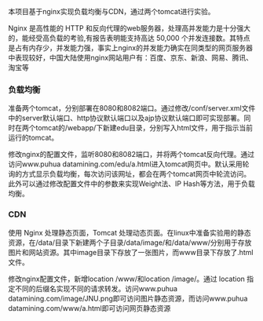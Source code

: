 本项目基于nginx实现负载均衡与CDN，通过两个tomcat进行实验。

Nginx 是高性能的 HTTP 和反向代理的web服务器，处理高并发能力是十分强大的，能经受高负载的考验,有报告表明能支持高达 50,000 个并发连接数。其特点是占有内存少，并发能力强，事实上nginx的并发能力确实在同类型的网页服务器中表现较好，中国大陆使用nginx网站用户有：百度、京东、新浪、网易、腾讯、淘宝等

### 负载均衡

准备两个tomcat，分别部署在8080和8082端口。通过修改/conf/server.xml文件中的server默认端口、http协议默认端口以及ajp协议默认端口即可实现部署。同时在两个tomcat的/webapp/下新建edu目录，分别写入html文件，用于指示当前运行的tomcat。

修改nginx的配置文件，监听8080和8082端口，并将两个tomcat反向代理。通过访问www.puhua datamining.com/edu/a.html进入tomcat网页中。默认采用轮询的方式显示负载均衡，每次访问该网址，都会在两个tomcat网页中轮流访问。此外可以通过修改配置文件中的参数来实现Weight法、IP Hash等方法，用于负载均衡。

### CDN

使用 Nginx 处理静态页面，Tomcat 处理动态页面。在linux中准备实验用的静态资源，在/data/目录下新建两个子目录/data/image/和/data/www/分别用于存放图片和网站资源。其中image目录下存放了一张图片，而www目录下存放了.html文件。

修改nginx配置文件，新增location /www/和location /image/。通过 location 指定不同的后缀名实现不同的请求转发。访问www.puhua datamining.com/image/JNU.png即可访问图片静态资源，而访问www.puhua datamining.com/www/a.html即可访问网页静态资源